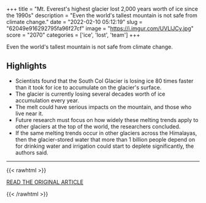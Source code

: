 +++
title = "Mt. Everest's highest glacier lost 2,000 years worth of ice since the 1990s"
description = "Even the world's tallest mountain is not safe from climate change."
date = "2022-02-10 05:12:19"
slug = "62049e916292795fa96f27cf"
image = "https://i.imgur.com/UVLlJCy.jpg"
score = "2070"
categories = ['ice', 'lost', 'team']
+++

Even the world's tallest mountain is not safe from climate change.

## Highlights

- Scientists found that the South Col Glacier is losing ice 80 times faster than it took for ice to accumulate on the glacier's surface.
- The glacier is currently losing several decades worth of ice accumulation every year.
- The melt could have serious impacts on the mountain, and those who live near it.
- Future research must focus on how widely these melting trends apply to other glaciers at the top of the world, the researchers concluded.
- If the same melting trends occur in other glaciers across the Himalayas, then the glacier-stored water that more than 1 billion people depend on for drinking water and irrigation could start to deplete significantly, the authors said.

---

{{< rawhtml >}}
  <p class="article-category">
    <a target="_blank" href="https://www.space.com/mt-everest-highest-glacier-rapid-ice-retreat">READ THE ORIGINAL ARTICLE</a>
  </p>
{{< /rawhtml >}}
